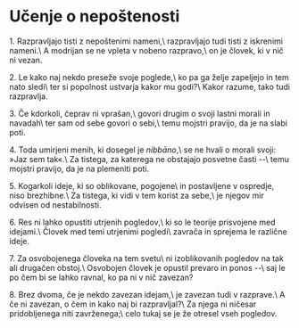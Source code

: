 # Učenje o nepoštenosti

<span class="verseref">1.</span>
<span class="dropcap">R</span>azpravljajo tisti z nepoštenimi nameni,\\
razpravljajo tudi tisti z iskrenimi nameni.\\
A modrijan se ne vpleta v nobeno razpravo,\\
on je človek, ki v nič ni vezan.

<span class="verseref">2.</span>
Le kako naj nekdo preseže svoje poglede,\\
ko pa ga želje zapeljejo in tem nato sledi\\
ter si popolnost ustvarja kakor mu godi?\\
Kakor razume, tako tudi razpravlja.

<span class="verseref">3.</span>
Če kdorkoli, čeprav ni vprašan,\\
govori drugim o svoji lastni morali in navadah\\
ter sam od sebe govori o sebi,\\
temu mojstri pravijo, da je na slabi poti.

<span class="verseref">4.</span>
Toda umirjeni menih, ki dosegel je *nibbāno*,\\
se ne hvali o morali svoji: »Jaz sem tak«.\\
Za tistega, za katerega ne obstajajo posvetne časti --\\
temu mojstri pravijo, da je na plemeniti poti.

<span class="verseref">5.</span>
Kogarkoli ideje, ki so oblikovane, pogojene\\
in postavljene v ospredje, niso brezhibne.\\
Za tistega, ki vidi v tem korist za sebe,\\
je njegov mir odvisen od nestabilnosti.

<span class="verseref">6.</span>
Res ni lahko opustiti utrjenih pogledov,\\
ki so le teorije prisvojene med idejami.\\
Človek med temi utrjenimi pogledi\\
zavrača in sprejema le različne ideje.

<span class="verseref">7.</span>
Za osvobojenega človeka na tem svetu\\
ni izoblikovanih pogledov na tak ali drugačen obstoj.\\
Osvobojen človek je opustil prevaro in ponos --\\
saj le po čem bi se lahko ravnal, ko pa ni v nič zavezan?

<span class="verseref">8.</span>
Brez dvoma, če je nekdo zavezan idejam,\\
je zavezan tudi v razprave.\\
A če ni zavezan, o čem in kako naj bi razpravljal?\\
Za njega ni ničesar pridobljenega niti zavrženega;\\
celo tukaj se je že otresel vseh pogledov.

